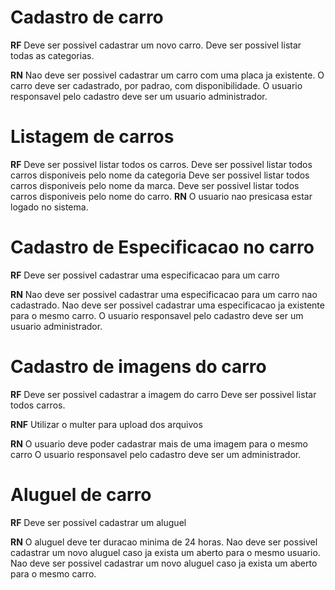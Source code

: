 # Cadastro de carro

**RF**
Deve ser possivel cadastrar um novo carro.
Deve ser possivel listar todas as categorias.

**RN**
Nao deve ser possivel cadastrar um carro com uma placa ja existente.
O carro deve ser cadastrado, por padrao, com disponibilidade.
O usuario responsavel pelo cadastro deve ser um usuario administrador.

# Listagem de carros

**RF**
Deve ser possivel listar todos os carros.
Deve ser possivel listar todos carros disponiveis pelo nome da categoria
Deve ser possivel listar todos carros disponiveis pelo nome da marca.
Deve ser possivel listar todos carros disponiveis pelo nome do carro.
**RN**
O usuario nao presicasa estar logado no sistema.

# Cadastro de Especificacao no carro

**RF**
Deve ser possivel cadastrar uma especificacao para um carro



**RN**
Nao deve ser possivel cadastrar uma especificacao para um carro nao cadastrado.
Nao deve ser possivel cadastrar uma especificacao ja existente para o mesmo carro.
O usuario responsavel pelo cadastro deve ser um usuario administrador.


# Cadastro de imagens do carro

**RF**
Deve ser possivel cadastrar a imagem do carro
Deve ser possivel listar todos carros.

**RNF**
Utilizar o multer para upload dos arquivos


**RN**
O usuario deve poder cadastrar mais de uma imagem para o mesmo carro
O usuario responsavel pelo cadastro deve ser um administrador.


# Aluguel de carro

**RF**
Deve ser possivel cadastrar um aluguel

**RN**
O aluguel deve  ter duracao minima de 24 horas.
Nao deve ser possivel cadastrar um novo aluguel caso ja exista um aberto para o mesmo usuario.
Nao deve ser possivel cadastrar um novo aluguel caso ja exista um aberto para o mesmo carro.

